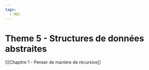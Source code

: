 ```yaml
---
tags:
  - MOC
---
```

# Theme 5 - Structures de données abstraites
![[Chapitre 1 - Penser de manière de récursive]]
